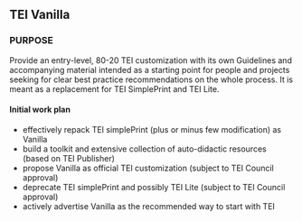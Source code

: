 ## TEI Vanilla

### PURPOSE
Provide an entry-level, 80-20 TEI customization with its own Guidelines and accompanying material intended as a starting point for people and projects seeking for clear best practice recommendations on the whole process. It is meant as a replacement for TEI SimplePrint and TEI Lite. 

#### Initial work plan

* effectively repack TEI simplePrint (plus or minus few modification) as Vanilla
* build a toolkit and extensive collection of auto-didactic resources (based on TEI Publisher) 
* propose Vanilla as official TEI customization (subject to TEI Council approval)
* deprecate TEI simplePrint and possibly TEI Lite (subject to TEI Council approval)
* actively advertise Vanilla as the recommended way to start with TEI

